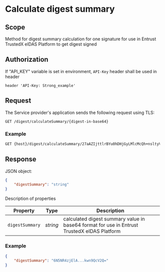 # Calculate digest summary

## **Scope**

Method for digest summary calculation for one signature for use in Entrust TrustedX eIDAS Platform to get digest signed

## **Authorization**

If "API_KEY" variable is set in environment, `API-Key` header shall be used in header

```
header 'API-Key: Strong_example'
```

## **Request**

The Service provider's application sends the following request using TLS:

```
GET /digest/calculateSummary/{digest-in-base64}
```

### **Example**

```sh
GET {host}/digest/calculateSummary/27aAZIjttlrBYu0hDHjGyLMlcMcQh+nsltyVNLpxdog=
```

## **Response**

JSON object:

```json
{
    "digestSummary": "string"
}
```

Description of properties

|**Property**|**Type**|**Description**|
| --- | --- | --- |
| `digestSummary` | *string* | calculated digest summary value in base64 format for use in Entrust TrustedX eIDAS Platform |

### **Example** 

```json
{
    "digestSummary": "6N5NR4zjElA...kwn9QcV2Q="
}
```
